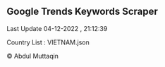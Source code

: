

## Google Trends Keywords Scraper 
 
Last Update 04-12-2022 , 21:12:39

Country List :
VIETNAM.json



© Abdul Muttaqin 
